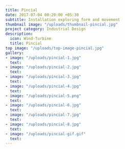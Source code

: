 ```yaml
---
title: Pincial
date: 2017-07-04 00:20:00 +05:30
subtitle: Installation exploring form and movement
thumbnail image: "/uploads/thumbnail-pincial.jpg"
project category: Industrial Design
description:
  icon: Wind-Turbine
  title: Pincial
top image: "/uploads/top-image-pincial.jpg"
gallery:
- image: "/uploads/pincial-1.jpg"
  text: 
- image: "/uploads/pincial-2.jpg"
  text: 
- image: "/uploads/pincial-3.jpg"
  text: 
- image: "/uploads/pincial-4.jpg"
  text: 
- image: "/uploads/pincial-5.png"
  text: 
- image: "/uploads/pincial-6.jpg"
  text: 
- image: "/uploads/pincial-7.jpg"
  text: 
- image: "/uploads/pincial-8.jpg"
  text: 
- image: "/uploads/pincial-gif.gif"
  text: 
---
```


